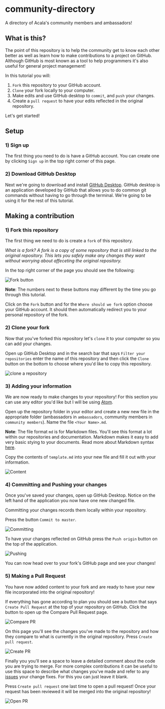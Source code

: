 # community-directory

A directory of Acala's community members and ambassadors!

## What is this?

The point of this repository is to help the community get to know each other better as well as learn how to make contributions to a project on GitHub. Although GitHub is most known as a tool to help programmers it's also useful for general project management! 

In this tutorial you will:

1) `Fork` this repository to your GitHub account.
2) `Clone` your fork locally to your computer.
3) Make edits and use GitHub desktop to `commit`, and `push` your changes.
4) Create a `pull request` to have your edits reflected in the original repository.

Let's get started!

## Setup

### 1) Sign up

The first thing you need to do is have a GitHub account. You can create one by clicking `Sign up` in the top right corner of this page.


### 2) Download GitHub Desktop

Next we're going to download and install [GitHub Desktop](https://desktop.github.com/). GitHub desktop is an application developed by GitHub that allows you to do common git commands without having to go through the terminal. We're going to be using it for the rest of this tutorial.

## Making a contribution

### 1) Fork this repository

The first thing we need to do is create a `fork` of this repository.

_What is a fork? A fork is a copy of some repository that is still linked to the original repository. This lets you safely make any changes they want without worrying about affeceting the original repository._

In the top right corner of the page you should see the following:

![Fork button](https://i.imgur.com/juvSC3e.jpg)

**Note**: The numbers next to these buttons may different by the time you go through this tutorial.

Click on the `Fork` button and for the `Where should we fork` option choose your GitHub account. It should then automatically redirect you to your personal repository of the fork.

### 2) Clone your fork

Now that you've forked this repository let's `clone` it to your computer so you can add your changes.

Open up GitHub Desktop and in the search bar that says `Filter your repositories` enter the name of this repository and then click the `Clone` button on the bottom to choose where you'd like to copy this repository.

![clone a repository](https://i.imgur.com/oWfYGvL.jpg)

### 3) Adding your information

We are now ready to make changes to your repository! For this section you can use any editor you'd like but I will be using [Atom](https://atom.io/). 

Open up the repository folder in your editor and create a new new file in the appropriate folder (ambassadors in `ambassadors`, community members in `community members`). Name the file `<Your Name>.md`.

**Note**: The file format `md` is for Markdown files. You'll see this format a lot within our repositories and documentation. Markdown makes it easy to add very basic stying to your documents. Read more about Markdown syntax [here](https://guides.github.com/features/mastering-markdown/).

Copy the contents of `template.md` into your new file and fill it out with your information.

![Content](https://i.imgur.com/LLRWUAU.png)

### 4) Committing and Pushing your changes

Once you've saved your changes, open up GitHub Desktop. Notice on the left hand of the application you now have one new changed file.

Committing your changes records them locally within your repository.

Press the button `Commit to master`.

![Committing](https://i.imgur.com/RMxamAE.jpg)

To have your changes reflected on GitHub press the `Push origin` button on the top of the application.

![Pushing](https://i.imgur.com/irWoBJX.jpg)

You can now head over to your fork's GitHub page and see your changes!

### 5) Making a Pull Request

You have now added content to your fork and are ready to have your new file incorporated into the original repository! 

If everything has gone according to plan you should see a button that says `Create Pull Request` at the top of your repository on GitHub. Click the button to open up the Compare Pull Request page.

![Compare PR](https://i.imgur.com/GGKhh2f.jpg)

On this page you'll see the changes you've made to the repository and how they compare to what is currently in the original repository. Press `Create pull request`.

![Create PR](https://i.imgur.com/6ct4jId.jpg)

Finally you you'll see a space to leave a detailed comment about the code you are trying to merge. For more complex contributions it can be useful to use this space to describe what changes you've made and refer to any [issues](https://guides.github.com/features/issues/) your change fixes. For this you can just leave it blank. 

Press `Create pull request` one last time to open a pull request! Once your request has been reviewed it will be merged into the original repository!

![Open PR](https://i.imgur.com/PeWrYXI.jpg)
